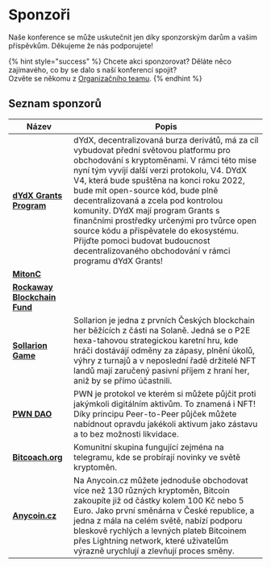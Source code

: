 # Sponzoři

Naše konference se může uskutečnit jen díky sponzorským darům a vašim příspěvkům. Děkujeme že nás podporujete!

{% hint style="success" %}
Chcete akci sponzorovat? Děláte něco zajímavého, co by se dalo s naší konferencí spojit?\
Ozvěte se někomu z [Organizačního teamu](organizacni-team/).
{% endhint %}

## Seznam sponzorů

| Název                                                       | Popis                                                                                                                                                                                                                                                                                                                                                                                                                                                                                                                                      |
| ----------------------------------------------------------- | ------------------------------------------------------------------------------------------------------------------------------------------------------------------------------------------------------------------------------------------------------------------------------------------------------------------------------------------------------------------------------------------------------------------------------------------------------------------------------------------------------------------------------------------ |
| [**dYdX Grants Program**](https://twitter.com/dydx_grants)  | dYdX, decentralizovaná burza derivátů, má za cíl vybudovat přední světovou platformu pro obchodování s kryptoměnami. V rámci této mise nyní tým vyvíjí další verzi protokolu, V4. DYdX V4, která bude spuštěna na konci roku 2022, bude mít open-source kód, bude plně decentralizovaná a zcela pod kontrolou komunity. DYdX mají program Grants s finančními prostředky určenými pro tvůrce open source kódu a přispěvatele do ekosystému. Přijďte pomoci budovat budoucnost decentralizovaného obchodování v rámci programu dYdX Grants! |
| [**MitonC**](https://twitter.com/mitoncfund)                |                                                                                                                                                                                                                                                                                                                                                                                                                                                                                                                                            |
| [**Rockaway Blockchain Fund**](https://twitter.com/rbf_cap) |                                                                                                                                                                                                                                                                                                                                                                                                                                                                                                                                            |
| [**Sollarion Game**](https://twitter.com/solanagalaxynft)   | Sollarion je jedna z prvních Českých blockchain her běžících z části na Solaně. Jedná se o P2E hexa-tahovou strategickou karetní hru, kde hráči dostávájí odměny za zápasy, plnění úkolů, výhry z turnajů a v neposlední řadě držitelé NFT landů mají zaručený pasivní příjem z hraní her, aniž by se přímo účastnili.                                                                                                                                                                                                                     |
| [**PWN DAO**](https://twitter.com/pwndao)                   | PWN je protokol ve kterém si můžete půjčit proti jakýmkoli digitálním aktivům. To znamená i NFT! Díky principu Peer-to-Peer půjček můžete nabídnout opravdu jakékoli aktivum jako zástavu a to bez možnosti likvidace.                                                                                                                                                                                                                                                                                                                     |
| [**Bitcoach.org**](https://twitter.com/BitC0ach)            | Komunitní skupina fungující zejména na telegramu, kde se probírají novinky ve světě kryptoměn.                                                                                                                                                                                                                                                                                                                                                                                                                                             |
| [**Anycoin.cz**](https://twitter.com/anycoin_cz)            | Na Anycoin.cz můžete jednoduše obchodovat více než 130 různých kryptoměn, Bitcoin zakoupíte již od částky kolem 100 Kč nebo 5 Euro. Jako první směnárna v České republice, a jedna z mála na celém světě, nabízí podporu bleskově rychlých a levných plateb Bitcoinem přes Lightning network, které uživatelům výrazně urychlují a zlevňují proces směny.                                                                                                                                                                                  |

